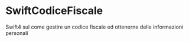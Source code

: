# SwiftCodiceFiscale
Swift4 sul come gestire un codice fiscale ed ottenerne delle informazioni personali
